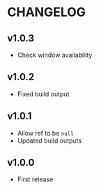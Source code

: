 # CHANGELOG

## v1.0.3
* Check window availability

## v1.0.2
* Fixed build output

## v1.0.1
* Allow ref to be `null`
* Updated build outputs
## v1.0.0
* First release
